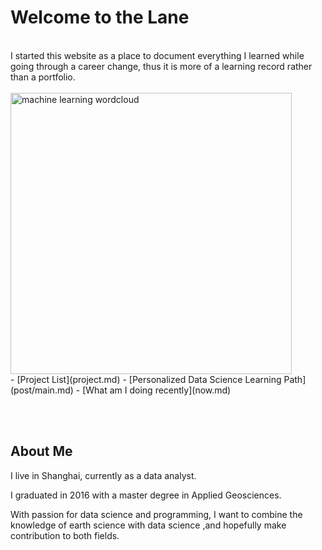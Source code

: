 # Welcome to the Lane
<br/>
I started this website as a place to document everything I learned while going through a career change,
thus it is more of a learning record rather than a portfolio.
<br/><br/>
<img src="https://raw.githubusercontent.com/casey0808/datacamp_projects/master/The%20Hottest%20Topics%20in%20Machine%20Learning/output_9_0.png" alt="machine learning wordcloud" width="450"/>
<br/>
- [Project List](project.md)
- [Personalized Data Science Learning Path](post/main.md)
- [What am I doing recently](now.md)



<br/><br/>
## About Me
I live in Shanghai, currently as a data analyst.

I graduated in 2016 with a master degree in Applied Geosciences.

With passion for data science and programming, I want to combine the knowledge of earth science with data science ,and hopefully make contribution to both fields.

